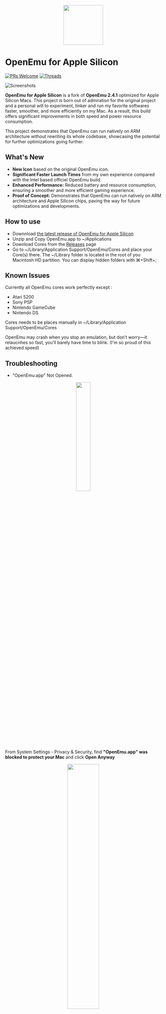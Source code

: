<div align="center"><img src="https://github.com/user-attachments/assets/633f929e-947b-4526-a162-83869c1c24f4" width="128"></div>


# OpenEmu for Apple Silicon
[![PRs Welcome](https://img.shields.io/badge/PRs-welcomed-brightgreen.svg?style=flat)](https://github.com/Azyzraissi/OpenEmu/pulls)
[![Threads](https://img.shields.io/badge/Azyz.raw-000000?style=social&logo=Threads&logoColor=black)](https://www.threads.net/azyz.raw)

![Screenshots](https://github.com/user-attachments/assets/0a1cc41b-05da-4e22-bfb3-a9ab9f332629)


**OpenEmu for Apple Silicon** is a fork of **OpenEmu 2.4.1** optimized for Apple Silicon Macs. This project is born out of admiration for the original project and a personal will to experiment, tinker and run my favorite softwares faster, smoother, and more efficiently on my Mac. As a result, this build offers significant improvements in both speed and power resource consumption. 

This project demonstrates that OpenEmu can run natively on ARM architecture without rewriting its whole codebase, showcasing the potential for further optimizations going further.

## What's New

- **New Icon** based on the original OpenEmu icon.
- **Significant Faster Launch Times** from my own experience compared with the Intel based officiel OpenEmu build. 
- **Enhanced Performance:** Reduced battery and resource consumption, ensuring a smoother and more efficient gaming experience.
- **Proof of Concept:** Demonstrates that OpenEmu can run natively on ARM architecture and Apple Silicon chips, paving the way for future optimizations and developments.

## How to use

- Downnload [the latest release of OpenEmu for Apple Silicon](https://github.com/Azyzraissi/OpenEmu/releases) 
- Unzip and Copy OpenEmu.app to ~/Applications
- Download Cores from the [Releases](https://github.com/Azyzraissi/OpenEmu/releases) page
- Go to ~/Library/Application Support/OpenEmu/Cores and place your Core(s) there.
  The ~/Library folder is located in the root of you Macintosh HD partition. You can display hidden folders with ⌘+Shift+;

## Known Issues

Currently all OpenEmu cores work perfectly except :

* Atari 5200
* Sony PSP 
* Nintendo GameCube 
* Nintendo DS 

Cores needs to be places manually in ~/Library/Application Support/OpenEmu/Cores

OpenEmu may crash when you stop an emulation, but don’t worry—it relaucnhes so fast, you’ll barely have time to blink. (I'm so proud of this achieved speed)

## Troubleshooting
- "OpenEmu.app" Not Opened.
  
<p align="center">
  <img src="https://github.com/user-attachments/assets/0f242030-ee9e-4e50-9b93-d6b9acbe96aa" height="30%" />
</p>

From System Settings - Privacy & Security, find **"OpenEmu.app" was blocked to protect your Mac** and click **Open Anyway**

<p align="center">
  <img src="https://github.com/user-attachments/assets/3d22263d-0077-431e-a713-e22cd25d16f6" width="45%" />


 - OpenEmu asking for Input Monitoring Permission  

<p align="center">
  <img src="https://github.com/user-attachments/assets/8a8fae57-55a6-47dd-8d0d-1000e53a7ab0" />
</p>

1. Close OpenEmu completly.
2. From System Settings - Privacy & Security - Input Monitoring, select OpenEmu, remove it.
3. Relaunch OpenEmu and let it ask for Input Perissmion again. If you can't see OpenEmu under Input Monitoring, add it again manually.

<p align="center">
  <img src="https://github.com/user-attachments/assets/7126e2c5-565c-4ced-a1cc-5f3c7278721e" width="45%" />
  <img src="https://github.com/user-attachments/assets/2dd737d4-6dd2-440b-98d2-bdb9b526268e" width="45%" />
</p>


## Contributing

Contributions from anyone interested in enhancing OpenEmu on Apple Silicon is welcomed! If encounter any issues or have ideas for improvements, please feel free to open a [pull request]((https://github.com/Azyzraissi/OpenEmu/pulls)) and help upgrade this build.
I am not an advanced developer and I made this build out of passion and curiosity.
A huge shoutout to my friend [Adam Solloway](https://github.com/a-soll), who believed in me from the start and had complete confidence that I could bring this build to life—despite my complete lack of Swift or Xcode knowledge.

## Connect with Me

[![Threads](https://img.shields.io/badge/Azyz.raw-000000?style=social&logo=Threads&logoColor=black)](https://www.threads.net/azyz.raw)
![Github](https://img.shields.io/github/followers/azyzraissi.svg?style=social&label=GitHub&maxAge=2592000)

If you like what I did consider buying me a coffee : 

<a href='https://ko-fi.com/J3J110P5LI' target='_blank'><img height='36' style='border:0px;height:36px;' src='https://storage.ko-fi.com/cdn/kofi3.png?v=3' border='0' alt='Buy Me a Coffee at ko-fi.com' /></a>

